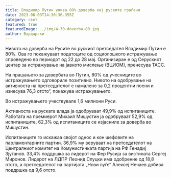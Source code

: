 ```yaml
---
title: Владимир Путин ужива 80% доверба кај руските граѓани
date: 2023-06-03T14:30:36.355Z
category: свет
featured: true
featuredImage: ../img/4-30-doverba-80.jpg
author: Вардарски
---
```

Нивото на доверба на Русите во рускиот претседател Владимир Путин е 80%. Ова го покажуваат податоците од социолошкото истражување спроведено во периодот од 22 до 28 мај. Организиран е од Серускиот центар за истражување на јавното мислење (ВЦИОМ), пренесува ТАСС.

На прашањето за довербата во Путин, 80% од учесниците во истражувањето одговориле позитивно. Нивото на одобрување на активноста на претседателот е намалено за 0,2 процентни поени и изнесува 76,3 отсто“, покажува истражувањето.

Во истражувањето учествувале 1,6 милиони Руси.

Активноста на руската влада ја одобруваат 49,9% од испитаниците. Работата на премиерот Михаил Мишустин ја одобруваат 52,9% од испитаниците, 62,3% од испитаниците се изјасниле за доверба во Мишустин.

Испитаниците го искажаа својот однос и кон шефовите на парламентарните партии. 36,9% му веруваат на претседателот на Централниот комитет на Комунистичката партија на РФ Генадиј Зјуганов. 33,4% поддршка за лидерот на Фер Русија за вистината Сергеј Миронов. Лидерот на ЛДПР Леонид Слуцки има одобрение од 18,8 отсто, а претседателот на партијата „Нови луѓе“ Алексеј Нечаев добива поддршка од 9,6 отсто.